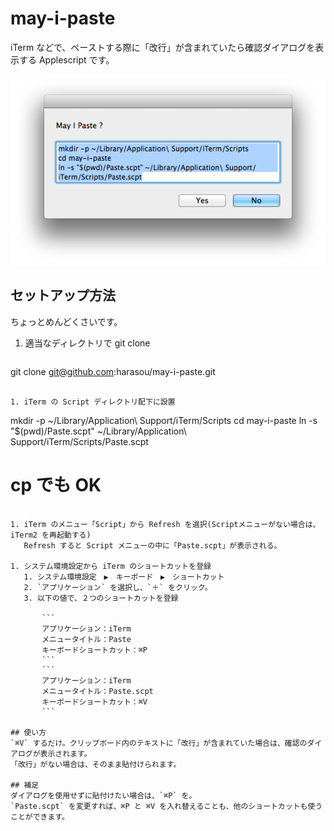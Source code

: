 may-i-paste
===========

iTerm などで、ペーストする際に「改行」が含まれていたら確認ダイアログを表示する Applescript です。

![dialog](dialog.png)

## セットアップ方法
ちょっとめんどくさいです。

1. 適当なディレクトリで git clone

   ```
git clone git@github.com:harasou/may-i-paste.git
```

1. iTerm の Script ディレクトリ配下に設置

   ```
mkdir -p ~/Library/Application\ Support/iTerm/Scripts
cd may-i-paste
ln -s "$(pwd)/Paste.scpt" ~/Library/Application\ Support/iTerm/Scripts/Paste.scpt
# cp でも OK
```

1. iTerm のメニュー「Script」から Refresh を選択(Scriptメニューがない場合は、iTerm2 を再起動する)
   Refresh すると Script メニューの中に「Paste.scpt」が表示される。

1. システム環境設定から iTerm のショートカットを登録
   1. システム環境設定　▶︎　キーボード　▶︎　ショートカット
   2. `アプリケーション` を選択し、`＋` をクリック。
   3. 以下の値で、２つのショートカットを登録

       ```
       アプリケーション：iTerm
       メニュータイトル：Paste
       キーボードショートカット：⌘P
       ```
       ```
       アプリケーション：iTerm
       メニュータイトル：Paste.scpt
       キーボードショートカット：⌘V
       ```

## 使い方
`⌘V` するだけ。クリップボード内のテキストに「改行」が含まれていた場合は、確認のダイアログが表示されます。
「改行」がない場合は、そのまま貼付けられます。

## 補足
ダイアログを使用せずに貼付けたい場合は、`⌘P` を。
`Paste.scpt` を変更すれば、⌘P と ⌘V を入れ替えることも、他のショートカットも使うことができます。
